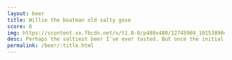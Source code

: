 ```yaml
---
layout: beer
title: Willie the boatman old salty gose
score: 6
img: https://scontent.xx.fbcdn.net/v/t1.0-0/p480x480/12745969_10153890420683745_2326162512188830203_n.jpg?oh=be3eda493ee47f54d04f76ecc22fb29c&oe=591EEC39
desc: Perhaps the saltiest beer I've ever tasted. But once the initial salt is gone there's a really pleasant flavour without the normal beer bitterness
permalink: /beer/:title.html
---
```

